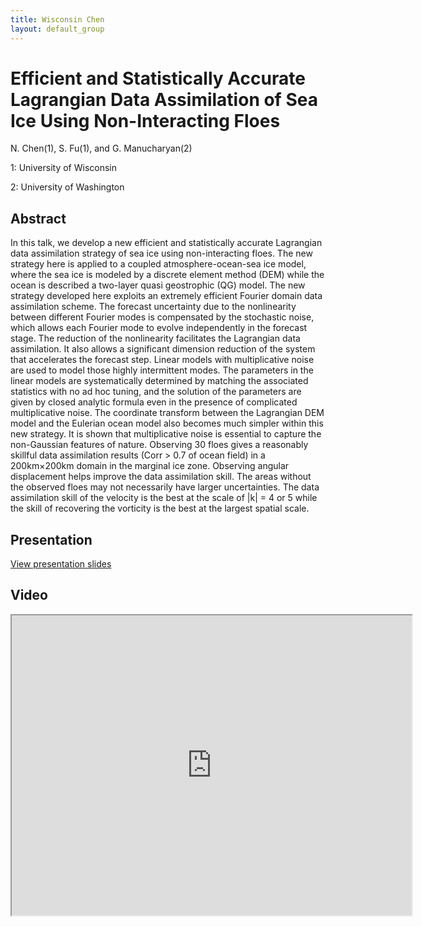 ```yaml
---
title: Wisconsin Chen
layout: default_group
---
```

# Efficient and Statistically Accurate Lagrangian Data Assimilation of Sea Ice Using Non-Interacting Floes
N. Chen(1),  S. Fu(1), and G. Manucharyan(2)

1: University of Wisconsin

2: University of Washington

## Abstract
In this talk, we develop a new efficient and statistically accurate Lagrangian data assimilation strategy of sea ice using non-interacting floes. The new strategy here is applied to a coupled atmosphere-ocean-sea ice model, where the sea ice is modeled by a discrete element method (DEM) while the ocean is described a two-layer quasi geostrophic (QG) model. The new strategy developed here exploits an extremely efficient Fourier domain data assimilation scheme. The forecast uncertainty due to the nonlinearity between different Fourier modes is compensated by the stochastic noise, which allows each Fourier mode to evolve independently in the forecast stage. The reduction of the nonlinearity facilitates the Lagrangian data assimilation. It also allows a significant dimension reduction of the system that accelerates the forecast step. Linear models with multiplicative noise are used to model those highly intermittent modes. The parameters in the linear models are systematically determined by matching the associated statistics with no ad hoc tuning, and the solution of the parameters are given by closed analytic formula even in the presence of complicated multiplicative noise. The coordinate transform between the Lagrangian DEM model and the Eulerian ocean model also becomes much simpler within this new strategy. It is shown that multiplicative noise is essential to capture the non-Gaussian features of nature. Observing 30 floes gives a reasonably skillful data assimilation results (Corr > 0.7 of ocean field) in a 200km×200km domain in the marginal ice zone. Observing angular displacement helps improve the data assimilation skill. The areas without the observed floes may not necessarily have larger uncertainties. The data assimilation skill of the velocity is the best at the scale of |k| = 4 or 5 while the skill of recovering the vorticity is the best at the largest spatial scale.

## Presentation
<p><a href="https://drive.google.com/file/d/1kKC0mRJlSbPCeAfEwSw_0j24v7O-1waN/view?usp=sharing">View presentation slides</a></p>


## Video
<iframe src="https://drive.google.com/file/d/1VSZKGIJQIwP6loPwaV6OgvkiDLzr_XaU/preview" width="640" height="480"></iframe>
